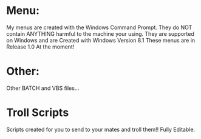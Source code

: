 # Menu:
  My menus are created with the Windows Command Prompt. They do NOT contain ANYTHING harmful to the machine your using.
  They are supported on Windows and are
  Created with Windows Version 8.1
  These menus are in Release 1.0 At the moment!


#  Other:
   Other BATCH and VBS files...
   
   




#  Troll Scripts
   Scripts created for you to send to your mates and troll them!! Fully Editable.

